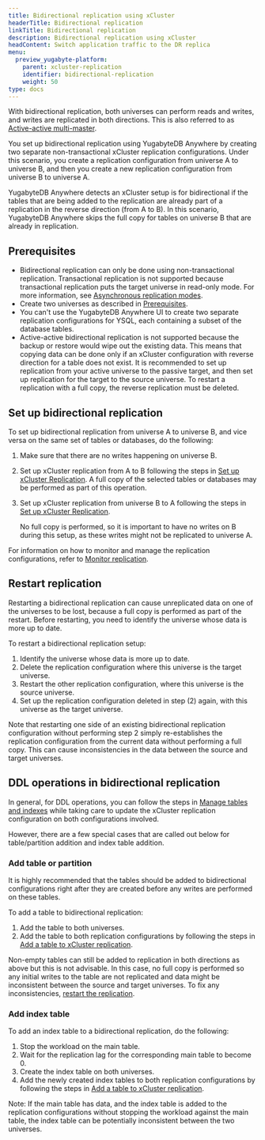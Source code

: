 ```yaml
---
title: Bidirectional replication using xCluster
headerTitle: Bidirectional replication
linkTitle: Bidirectional replication
description: Bidirectional replication using xCluster
headContent: Switch application traffic to the DR replica
menu:
  preview_yugabyte-platform:
    parent: xcluster-replication
    identifier: bidirectional-replication
    weight: 50
type: docs
---
```


With bidirectional replication, both universes can perform reads and writes, and writes are replicated in both directions. This is also referred to as [Active-active multi-master](../../../architecture/docdb-replication/async-replication/#active-active-multi-master).

You set up bidirectional replication using YugabyteDB Anywhere by creating two separate non-transactional xCluster replication configurations. Under this scenario, you create a replication configuration from universe A to universe B, and then you create a new replication configuration from universe B to universe A.

YugabyteDB Anywhere detects an xCluster setup is for bidirectional if the tables that are being added to the replication are already part of a replication in the reverse direction (from A to B). In this scenario, YugabyteDB Anywhere skips the full copy for tables on universe B that are already in replication.

## Prerequisites

- Bidirectional replication can only be done using non-transactional replication. Transactional replication is not supported because transactional replication puts the target universe in read-only mode. For more information, see [Asynchronous replication modes](../../../../architecture/docdb-replication/async-replication/#asynchronous-replication-modes).
- Create two universes as described in [Prerequisites](../xcluster-replication-setup/#prerequisites).
- You can't use the YugabyteDB Anywhere UI to create two separate replication configurations for YSQL, each containing a subset of the database tables.
- Active-active bidirectional replication is not supported because the backup or restore would wipe out the existing data. This means that copying data can be done only if an xCluster configuration with reverse direction for a table does not exist. It is recommended to set up replication from your active universe to the passive target, and then set up replication for the target to the source universe. To restart a replication with a full copy, the reverse replication must be deleted.

## Set up bidirectional replication

To set up bidirectional replication from universe A to universe B, and vice versa on the same set of tables or databases, do the following:

1. Make sure that there are no writes happening on universe B.
1. Set up xCluster replication from A to B following the steps in [Set up xCluster Replication](../xcluster-replication-setup/#set-up-xcluster-replication). A full copy of the selected tables or databases may be performed as part of this operation.
1. Set up xCluster replication from universe B to A following the steps in [Set up xCluster Replication](../xcluster-replication-setup/#set-up-xcluster-replication).

    No full copy is performed, so it is important to have no writes on B during this setup, as these writes might not be replicated to universe A.

For information on how to monitor and manage the replication configurations, refer to [Monitor replication](../xcluster-replication-setup/#monitor-replication).

## Restart replication

Restarting a bidirectional replication can cause unreplicated data on one of the universes to be lost, because a full copy is performed as part of the restart. Before restarting, you need to identify the universe whose data is more up to date.

To restart a bidirectional replication setup:

1. Identify the universe whose data is more up to date.
1. Delete the replication configuration where this universe is the target universe.
1. Restart the other replication configuration, where this universe is the source universe.
1. Set up the replication configuration deleted in step (2) again, with this universe as the target universe.

Note that restarting one side of an existing bidirectional replication configuration without performing step 2 simply re-establishes the replication configuration from the current data without performing a full copy. This can cause inconsistencies in the data between the source and target universes.

## DDL operations in bidirectional replication

In general, for DDL operations, you can follow the steps in [Manage tables and indexes](../xcluster-replication-ddl/) while taking care to update the xCluster replication configuration on both configurations involved.

However, there are a few special cases that are called out below for table/partition addition and index table addition.

### Add table or partition

It is highly recommended that the tables should be added to bidirectional configurations right after they are created before any writes are performed on these tables.

To add a table to bidirectional replication:

1. Add the table to both universes.
1. Add the table to both replication configurations by following the steps in [Add a table to xCluster replication](../xcluster-replication-ddl/#add-a-table-to-replication).

Non-empty tables can still be added to replication in both directions as above but this is not advisable. In this case, no full copy is performed so any initial writes to the table are not replicated and data might be inconsistent between the source and target universes. To fix any inconsistencies, [restart the replication](#restart-replication).

### Add index table

To add an index table to a bidirectional replication, do the following:

1. Stop the workload on the main table.
1. Wait for the replication lag for the corresponding main table to become 0.
1. Create the index table on both universes.
1. Add the newly created index tables to both replication configurations by following the steps in [Add a table to xCluster replication](./xcluster-replication-ddl/#add-a-table-to-replication).

Note: If the main table has data, and the index table is added to the replication configurations without stopping the workload against the main table, the index table can be potentially inconsistent between the two universes.
